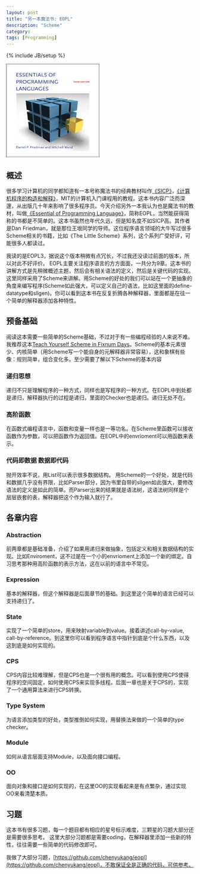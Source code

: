 ```yaml
---
layout: post
title: "另一本魔法书: EOPL"
description: "Scheme"
category:
tags: [Programming]
---
```

{% include JB/setup %}

<img src="/images/eopl.jpg" alt="eopl" class="img-center" height="250" width="250"/>

## 概述

很多学习计算机的同学都知道有一本号称魔法书的经典教材叫作[《SICP》](http://mitpress.mit.edu/sicp/)，[《计算机程序的构造和解释》](2010/07/27/sicp.html)，MIT的计算机入门课程用的教程。这本书内容广泛而深邃，从出版几十年来影响了很多程序员。今天介绍另外一本我认为也是魔法书的教材，叫做[《Essential of Programming Language》](http://www.eopl3.com/)，简称EOPL，当然能获得简称的书都是不简单的。这本书虽然也年代久远，但是知名度不如SICP高。其作者是Dan Friedman，就是那位王垠同学的导师。这位程序语言领域的大牛写过很多Scheme相关的书籍，比如《The Little Scheme》系列，这个系列广受好评，可能很多人都读过。

我读的是EOPL3，据说这个版本稍微有点冗长，不过我还没读过前面的版本，所以对此不好评价。
EOPL主要关注程序语言的方方面面，一共分为9章。这本书的讲解方式是先稍微概述主题，然后会有相关语法的定义，然后是关键代码的实现。这里同样采用了Scheme来讲解。用Scheme的好处的我们可以站在一个更抽象的角度来编写程序(Scheme如此强大，可以定义自己的语法，比如这里面的define-datatype和sllgen)。你可以看到这本书在反复折腾各种解释器，里面都是在往一个简单的解释器添加各种特性。

## 预备基础

阅读这本需要一些简单的Scheme基础，不过对于有一些编程经验的人来说不难。我推荐这本[Teach Yourself Scheme in Fixnum Days](http://www.ccs.neu.edu/home/dorai/t-y-scheme/t-y-scheme.html)。Scheme的基本元素很少、内核简单（用Scheme写一个能自身的元解释器非常容易），这和象棋有些像：规则简单，组合变化多。至少需要了解以下Scheme的基本内容

### 递归思想
递归不只是理解程序的一种方式，同样也是写程序的一种方式。在EOPL中到处都是递归，解释器执行的过程是递归，里面的Checker也是递归。递归无处不在。

### 高阶函数
在函数式编程语言中，函数和变量一样也是一等功名。在Scheme里函数可以接收函数作为参数，可以把函数作为返回值。在EOPL中的envrioment可以用函数来表示。

### 代码即数据 数据即代码

抛开效率不说，用List可以表示很多数据结构。
用Scheme的一个好处，就是代码和数据几乎没有界限，比如Parser部分，因为书里自带的sllgen如此强大，要修改语法的定义是如此的简单。而Parser出来的结果就是语法树，这语法树同样是个层层嵌套的表，解释器把这个作为输入就行了。

## 各章内容

### Abstraction
前两章都是基础准备，介绍了如果用递归来做抽象，包括定义和相关数据结构的实现。比如Enviroment，这不过是在一个小的envrioment上添加一个新的绑定。自习思考那种用高阶函数的表示方法，这在以前的语言中不常见。

### Expression
基本的解释器，但这个解释器是后面章节的基础。到这里这个简单的语言已经可以支持递归了。

### State
实现了一个简单的store，用来映射variable到value。接着讲述call-by-value, call-by-reference。到这里你可以看到程序语言中指针到底是个什么东西，以及这到底是如何实现的。

### CPS
CPS内容比较难理解，但是CPS也是一个很有用的概念。可以看到使用CPS使得程序的空间固定，如何使用CPS来实现多线程。后面一章也是关于CPS的，实现了一个通用算法来进行CPS转换。

### Type System
为语言添加类型的好处，类型推倒如何实现，用替换法来做的一个简单的type checker。

### Module
如何从语言层面支持Module，以及面向接口编程。

### OO
面向对象和接口是如何实现的，在这里OO的实现看起来是有点繁杂，通过实现OO来看清楚本质。

## 习题
这本书有很多习题，每一个题目都有相应的星号标示难度，三颗星的习题大部分还是需要很多思考。
这里大部分习题都是需要coding，在解释器里添加一些新的特性，往往需要一些简单的代码修改即可。

我做了大部分习题，[https://github.com/chenyukang/eopl](https://github.com/chenyukang/eopl)，不敢保证全是正确的代码，可供参考。
